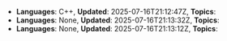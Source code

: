 - **Languages**: C++, **Updated**: 2025-07-16T21:12:47Z, **Topics**: 
- **Languages**: None, **Updated**: 2025-07-16T21:13:32Z, **Topics**: 
- **Languages**: None, **Updated**: 2025-07-16T21:13:12Z, **Topics**: 

